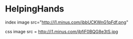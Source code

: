 HelpingHands
============


 
index image src="http://i1.minus.com/jbbUCKWnG1pFdf.png"



css image src = http://i1.minus.com/jbfiF0BQG8e3tS.jpg
